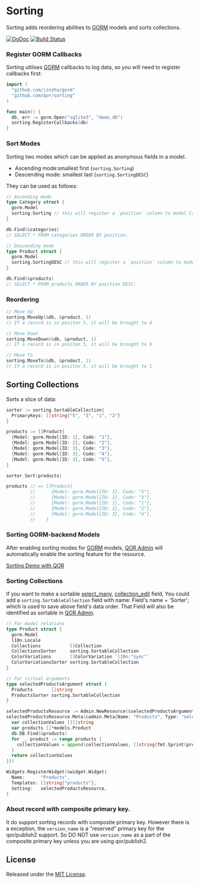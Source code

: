 # Sorting

Sorting adds reordering abilities to [GORM](https://github.com/jinzhu/gorm) models and sorts collections.

[![GoDoc](https://godoc.org/github.com/qor/sorting?status.svg)](https://godoc.org/github.com/qor/sorting)
[![Build Status](https://semaphoreci.com/api/v1/raven/sorting/branches/master/badge.svg)](https://semaphoreci.com/raven/sorting)

### Register GORM Callbacks

Sorting utilises [GORM](https://github.com/jinzhu/gorm) callbacks to log data, so you will need to register callbacks first:

```go
import (
  "github.com/jinzhu/gorm"
  "github.com/qor/sorting"
)

func main() {
  db, err := gorm.Open("sqlite3", "demo_db")
  sorting.RegisterCallbacks(db)
}
```

### Sort Modes

Sorting two modes which can be applied as anonymous fields in a model.

- Ascending mode:smallest first (`sorting.Sorting`)
- Descending mode: smallest last (`sorting.SortingDESC`)

They can be used as follows:

```go
// Ascending mode
type Category struct {
  gorm.Model
  sorting.Sorting // this will register a `position` column to model Category, used to save record's order
}

db.Find(&categories)
// SELECT * FROM categories ORDER BY position;

// Descending mode
type Product struct {
  gorm.Model
  sorting.SortingDESC // this will register a `position` column to model Product, used to save record's order
}

db.Find(&products)
// SELECT * FROM products ORDER BY position DESC;
```

### Reordering

```go
// Move Up
sorting.MoveUp(&db, &product, 1)
// If a record is in positon 5, it will be brought to 4

// Move Down
sorting.MoveDown(&db, &product, 1)
// If a record is in positon 5, it will be brought to 6

// Move To
sorting.MoveTo(&db, &product, 1)
// If a record is in positon 5, it will be brought to 1
```

## Sorting Collections

Sorts a slice of data:

```go
sorter := sorting.SortableCollection{
  PrimaryKeys: []string{"5", "3", "1", "2"}
}

products := []Product{
  {Model: gorm.Model{ID: 1}, Code: "1"},
  {Model: gorm.Model{ID: 2}, Code: "2"},
  {Model: gorm.Model{ID: 3}, Code: "3"},
  {Model: gorm.Model{ID: 3}, Code: "4"},
  {Model: gorm.Model{ID: 3}, Code: "5"},
}

sorter.Sort(products)

products // => []Product{
         //      {Model: gorm.Model{ID: 3}, Code: "5"},
         //      {Model: gorm.Model{ID: 3}, Code: "3"},
         //      {Model: gorm.Model{ID: 1}, Code: "1"},
         //      {Model: gorm.Model{ID: 2}, Code: "2"},
         //      {Model: gorm.Model{ID: 3}, Code: "4"},
         //    }
```

### Sorting GORM-backend Models

After enabling sorting modes for [GORM](https://github.com/jinzhu/gorm) models, [QOR Admin](https://github.com/qor/admin) will automatically enable the sorting feature for the resource.

[Sorting Demo with QOR](http://demo.getqor.com/admin/colors?sorting=true)

### Sorting Collections

If you want to make a sortable [select_many](http://doc.getqor.com/admin/metas/select-many.html), [collection_edit](http://doc.getqor.com/admin/metas/collection-edit.html) field, You could add a `sorting.SortableCollection` field with name: Field's name + 'Sorter'; which is used to save above field's data order. That Field will also be identified as sortable in [QOR Admin](https://github.com/qor/admin).

```go
// For model relations
type Product struct {
  gorm.Model
  l10n.Locale
  Collections           []Collection
  CollectionsSorter     sorting.SortableCollection
  ColorVariations       []ColorVariation `l10n:"sync"`
  ColorVariationsSorter sorting.SortableCollection
}

// For virtual arguments
type selectedProductsArgument struct {
  Products       []string
  ProductsSorter sorting.SortableCollection
}

selectedProductsResource := Admin.NewResource(&selectedProductsArgument{})
selectedProductsResource.Meta(&admin.Meta{Name: "Products", Type: "select_many", Collection: func(value interface{}, context *qor.Context) [][]string {
  var collectionValues [][]string
  var products []*models.Product
  db.DB.Find(&products)
  for _, product := range products {
    collectionValues = append(collectionValues, []string{fmt.Sprint(product.ID), product.Name})
  }
  return collectionValues
}})

Widgets.RegisterWidget(&widget.Widget{
  Name:      "Products",
  Templates: []string{"products"},
  Setting:   selectedProductsResource,
}
```

### About record with composite primary key.
It do support sorting records with composite primary key. However there is a exception, the `version_name` is a "reserved" primary key for the qor/publish2 support. So DO NOT use `version_name` as a part of the composite primary key unless you are using qor/publish2.

## License

Released under the [MIT License](http://opensource.org/licenses/MIT).
